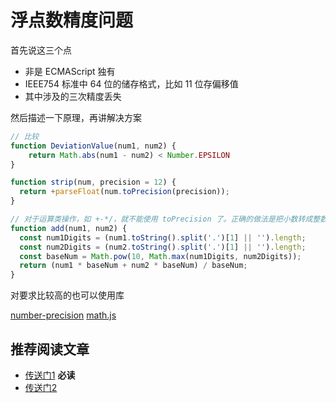 # 浮点数精度问题

首先说这三个点

- 非是 ECMAScript 独有
- IEEE754 标准中 64 位的储存格式，比如 11 位存偏移值
- 其中涉及的三次精度丢失

然后描述一下原理，再讲解决方案

```js
// 比较
function DeviationValue(num1, num2) {
    return Math.abs(num1 - num2) < Number.EPSILON
}

function strip(num, precision = 12) {
  return +parseFloat(num.toPrecision(precision));
}

// 对于运算类操作，如 +-*/，就不能使用 toPrecision 了。正确的做法是把小数转成整数后再运算。以加法为例：
function add(num1, num2) {
  const num1Digits = (num1.toString().split('.')[1] || '').length;
  const num2Digits = (num2.toString().split('.')[1] || '').length;
  const baseNum = Math.pow(10, Math.max(num1Digits, num2Digits));
  return (num1 * baseNum + num2 * baseNum) / baseNum;
}

```

对要求比较高的也可以使用库

[number-precision](https://github.com/nefe/number-precision)
[math.js](https://github.com/josdejong/mathjs)


## 推荐阅读文章

- [传送门1](https://github.com/camsong/blog/issues/9) **必读**
- [传送门2](https://github.com/mqyqingfeng/Blog/issues/155)